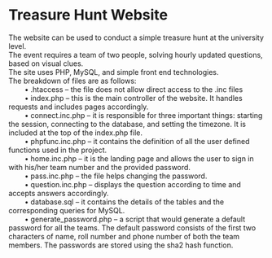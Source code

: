 # Treasure Hunt Website
The website can be used to conduct a simple treasure hunt at the university level.<br>
The event requires a team of two people, solving hourly updated questions, based on visual clues.<br>
The site uses PHP, MySQL, and simple front end technologies.<br>
The breakdown of files are as follows:<br>
&nbsp;&nbsp;&nbsp;&nbsp;&nbsp;&nbsp;&nbsp;&nbsp;•	.htaccess – the file does not allow direct access to the .inc files<br>
&nbsp;&nbsp;&nbsp;&nbsp;&nbsp;&nbsp;&nbsp;&nbsp;•	index.php – this is the main controller of the website. It handles requests and includes pages accordingly.<br>
&nbsp;&nbsp;&nbsp;&nbsp;&nbsp;&nbsp;&nbsp;&nbsp;•	connect.inc.php – it is responsible for three important things: starting the session, connecting to the database, and setting the timezone. It is included at the top of the index.php file.<br>
&nbsp;&nbsp;&nbsp;&nbsp;&nbsp;&nbsp;&nbsp;&nbsp;•	phpfunc.inc.php – it contains the definition of all the user defined functions used in the project.<br>
&nbsp;&nbsp;&nbsp;&nbsp;&nbsp;&nbsp;&nbsp;&nbsp;•	home.inc.php – it is the landing page and allows the user to sign in with his/her team number and the provided password.<br>
&nbsp;&nbsp;&nbsp;&nbsp;&nbsp;&nbsp;&nbsp;&nbsp;•	pass.inc.php – the file helps changing the password.<br>
&nbsp;&nbsp;&nbsp;&nbsp;&nbsp;&nbsp;&nbsp;&nbsp;•	question.inc.php – displays the question according to time and accepts answers accordingly.<br>
&nbsp;&nbsp;&nbsp;&nbsp;&nbsp;&nbsp;&nbsp;&nbsp;•	database.sql – it contains the details of the tables and the corresponding queries for MySQL.<br>
&nbsp;&nbsp;&nbsp;&nbsp;&nbsp;&nbsp;&nbsp;&nbsp;•	generate_password.php – a script that would generate a default password for all the teams. The default password consists of the first two characters of name, roll number and phone number of both the team members. The passwords are stored using the sha2 hash function.
